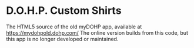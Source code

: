 # D.O.H.P. Custom Shirts
The HTML5 source of the old myDOHP app, available at https://mydohpold.dohp.com/
The online version builds from this code, but this app is no longer developed or maintained.
